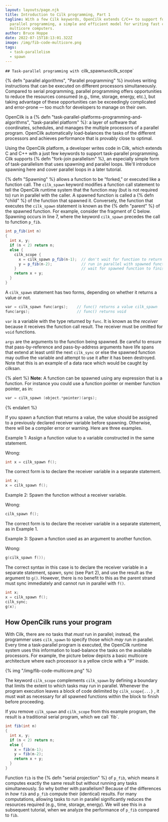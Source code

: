 ```yaml
---
layout: layouts/page.njk
title: Introduction to Cilk programming, Part 1
tagline: With a few Cilk keywords, OpenCilk extends C/C++ to support fork-join
  parallel programming, a simple and efficient model for writing fast code for
  multicore computers.
author: Bruce Hoppe
date: 2022-07-15T18:13:01.322Z
image: /img/fib-code-multicore.png
tags:
  - task-parallelism
  - spawn
---
```

`## Task-parallel programming with `cilk_spawn` and `cilk_scope`

{% defn "parallel algorithms", "Parallel programming" %} involves writing instructions that can be executed on different processors simultaneously. Compared to serial programming, parallel programming offers opportunities to reduce the resources consumed (e.g., time, storage, energy, etc.), but taking advantage of these opportunities can be exceedingly complicated and error-prone &mdash; too much for developers to manage on their own. 

OpenCilk is a {% defn "task-parallel-platforms-programming-and-algorithms", "task-parallel platform" %}: a layer of software that coordinates, schedules, and manages the multiple processors of a parallel program. OpenCilk automatically load-balances the tasks of the different processors and achieves performance that is provably close to optimal.

Using the OpenCilk platform, a developer writes code in Cilk, which extends C and C++ with a just few keywords to support task-parallel programming. Cilk supports {% defn "fork-join parallelism" %}, an especially simple form of task-parallelism that uses spawning and parallel loops. We'll introduce spawning here
and cover parallel loops in a later tutorial.

{% defn "Spawning" %} allows a function to be “forked,” or executed like a function call. The `cilk_spawn` keyword modifies a function call statement to tell the OpenCilk runtime system that the function may (but is not required to) run in parallel with the caller.
A spawned function is called a {% defn "child" %} of the function that spawned it. Conversely, the function that executes the `cilk_spawn` statement is known as the {% defn "parent" %} of the spawned function.
For example, consider the fragment of C below. 
Spawning occurs in line 7, where the keyword `cilk_spawn` precedes the call to function `p_fib`.

```c#
int p_fib(int n)
{
  int x, y;
  if (n < 2) return n;
  else {
    cilk_scope {
      x = cilk_spawn p_fib(n-1);  // don't wait for function to return
      y = p_fib(n-2);             // run in parallel with spawned function
    }                             // wait for spawned function to finish
    return x + y;
  }
}
```

A `cilk_spawn` statement has two forms, depending on whether it returns a value or not.
```c
var = cilk_spawn func(args);	// func() returns a value cilk_spawn
func(args);						// func() returns void
```

`var` is a variable with the type returned by `func`. It is known as the *receiver* because it receives the function call result. The receiver must be omitted for `void` functions.

`args` are the arguments to the function being spawned. Be careful to ensure that pass-by-reference and pass-by-address arguments have life spans that extend at least until the next `cilk_sync` or else the spawned function may outlive the variable and attempt to use it after it has been destroyed. Note that this is an example of a data race which would be caught by cilksan.

{% alert %}
**Note:** A function can be spawned using any expression that is a function. For instance you could use a function pointer or member function pointer, as in:
```c
var = cilk_spawn (object.*pointer)(args);
```
{% endalert %}

If you spawn a function that returns a value, the value should be assigned to a previously declared receiver variable before spawning. Otherwise, there will be a compiler error or warning. Here are three examples.

Example 1: Assign a function value to a variable constructed in the same statement.

Wrong:
```c
int x = cilk_spawn f();
```

The correct form is to declare the receiver variable in a separate statement.

```c
int x;
x = cilk_spawn f();
```

Example 2: Spawn the function without a receiver variable.

Wrong:
```c
cilk_spawn f();
```

The correct form is to declare the receiver variable in a separate statement, as in Example 1.

Example 3: Spawn a function used as an argument to another function.

Wrong:
```c
g(cilk_spawn f());
```

The correct syntax in this case is to declare the receiver variable in a separate statement, spawn, sync (see Part 2), and use the result as the argument to `g()`. However, there is no benefit to this as the parent strand must sync immediately and cannot run in parallel with `f()`.

```c
int x;
x = cilk_spawn f(); 
cilk_sync;
g(x);
```

## How OpenCilk runs your program

With Cilk, there are no tasks that *must* run in parallel; instead,
the programmer uses `cilk_spawn` to specify those which *may* run in parallel.
Every time a task-parallel program is executed, the OpenCilk runtime system uses this information to load-balance the tasks on the available processors.
For example, the picture below depicts a basic multicore architecture where each processor is a yellow circle with a "P" inside.

{% img "/img/fib-code-multicore.png" %}

The keyword `cilk_scope` complements `cilk_spawn` by defining a boundary that limits the extent to which tasks may run in parallel.
Whenever the program execution leaves a block of code delimited by `cilk_scope{...}` , it must wait as necessary for all spawned functions within the block to finish before proceeding.

If you remove `cilk_spawn` and `cilk_scope` from this example program, the result is a traditional serial program, which we call \`fib\`.

```c#
int fib(int n)
{
  int x, y;
  if (n < 2) return n;
  else {
    x = fib(n-1);
    y = fib(n-2);
    return x + y;
  }
}
```

Function `fib` is the {% defn "serial projection" %} of `p_fib`,
which means it computes exactly the same result but without running any tasks simultaneously.
So why bother with parallelism?
Because of the differences in *how* `fib` and `p_fib` compute their (identical) results.
For many computations, allowing tasks to run in parallel significantly reduces the resources required (e.g., time, storage, energy).
We will see this in a subsequent tutorial, when we analyze the performance of `p_fib` compared to `fib`.